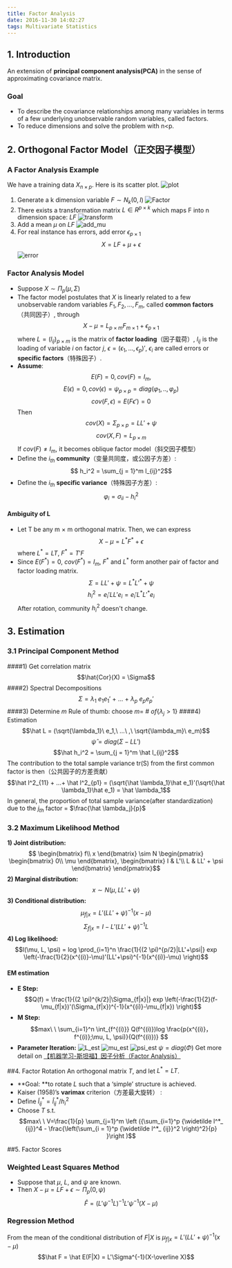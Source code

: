 ```yaml
---
title: Factor Analysis
date: 2016-11-30 14:02:27
tags: Multivariate Statistics
---
```

## 1. Introduction
 An extension of **principal component analysis(PCA)** in the sense of approximating covariance matrix.
### Goal
- To describe the covariance relationships among many variables in terms of a few underlying unobservable random variables, called factors.
- To reduce dimensions and solve the problem with n<p.

## 2. Orthogonal Factor Model（正交因子模型）
### A Factor Analysis Example
We have a  training data $X_{n \times p}$. Here is its scatter plot.
![plot](http://images.cnblogs.com/cnblogs_com/jerrylead/201105/201105111557474219.png)
1. Generate a k dimension variable $F \sim N_k(0,I)$
![Factor](http://images.cnblogs.com/cnblogs_com/jerrylead/201105/201105111557493007.png)
2. There exists a transformation matrix $L \in R^{p \times k}$ which maps F into n dimension space: $LF$
![transform](http://images.cnblogs.com/cnblogs_com/jerrylead/201105/20110511155750367.png)
3. Add a mean $\mu$ on $LF$
![add_mu](http://images.cnblogs.com/cnblogs_com/jerrylead/201105/201105111557566675.png)
4. For real  instance has errors, add error $\epsilon_{p \times 1}$
$$X = LF+\mu + \epsilon$$
![error](http://images.cnblogs.com/cnblogs_com/jerrylead/201105/201105111558042959.png)

### Factor Analysis Model
- Suppose $X \sim \Pi_p(\mu, \Sigma)$
- The factor model postulates that $X$ is linearly related to a few unobservable random variables $F_1,F_2,...,F_m$, called **common factors**（共同因子）, through
$$X- \mu = L_{p \times m}F_{m \times 1} + \epsilon_{p \times 1}$$
where $L = (l_{ij})_{p \times m}$ is the matrix of **factor loading**（因子载荷）, $l_{ij}$ is the loading of variable $i$ on factor $j$, $\epsilon = (\epsilon_1, . . . , \epsilon_p)′$, $\epsilon_i$ are called errors or **specific factors**（特殊因子）.
- **Assume**: 
$$E(F) = 0, cov(F) = I_m, $$
$$E(\epsilon) = 0, cov(\epsilon) = \psi_{p \times p} = diag(\varphi_1,.., \varphi_p)$$
$$cov(F, \epsilon) = E(F \epsilon ') = 0$$
Then
$$cov(X) = \Sigma_{p \times p} = LL' + \psi$$
$$cov(X, F)  = L_{p \times m}$$
If $cov(F) \ne I_m$, it becomes oblique factor model（斜交因子模型）
- Define the $i_{th}$ **community**（变量共同度，或公因子方差）:
$$ h_i^2 = \sum_{j = 1}^m l_{ij}^2$$
- Define the $i_{th}$ **specific variance**（特殊因子方差）:
$$\varphi_i = \sigma_{ii} - h_i^2$$
#### Ambiguity of L
- Let T be any m × m orthogonal matrix. Then, we can express
$$X- \mu = L^*F^* + \epsilon$$
where $L^* = LT$, $F^* = T'F$
- Since $E(F^*) = 0$, $cov(F^*) = I_{m}$, $F^*$ and $L^*$ form another pair of factor and factor loading matrix.
$$ \Sigma = LL' + \psi = L^* L'^{*}  + \psi$$
$$h_i^2 = e_i'LL'e_i = e_i'L^*L'^*e_i$$
After rotation, community $h_i^2$ doesn't change.
## 3. Estimation
### 3.1 Principal Component Method 
####1) Get correlation matrix
$$\hat{Cor}(X) = \Sigma$$
####2) Spectral Decompositions
$$\Sigma = \lambda_1\ e_1e_1'\ +\ ...\ +\ \lambda_p\ e_pe_p'$$
####3) Determine $m$
Rule of thumb: choose $m =\ \# \ of \{\lambda_j>1\}$
####4) Estimation
$$\hat L = (\sqrt{\lambda_1}\ e_1,\ ...\ ,\ \sqrt{\lambda_m}\ e_m)$$
$$\hat \psi = diag(\Sigma - LL')$$
$$\hat h_i^2 = \sum_{j = 1}^m \hat l_{ij}^2$$
The contribution to the total sample variance tr(S) from the first common factor is then（公共因子的方差贡献）
$$\hat l^2_{11} + ...+ \hat l^2_{p1} = (\sqrt{\hat \lambda_1}\hat e_1)'(\sqrt{\hat \lambda_1}\hat e_1) = \hat \lambda_1$$
In general, the proportion of total sample variance(after standardization) due to the $j_{th}$ factor = $\frac{\hat \lambda_j}{p}$

### 3.2 Maximum Likelihood Method
**1) Joint distribution:**
$$
\begin{bmatrix}
 f\\
 x
 \end{bmatrix} \sim N \begin{pmatrix}
 \begin{bmatrix} 0\\
 \mu
 \end{bmatrix}, \begin{bmatrix}
 I & L'\\
 L & LL' + \psi
 \end{bmatrix}
 \end{pmatrix}$$
**2) Marginal distribution:**
$$x \sim N(\mu, LL'+\psi)$$
**3) Conditional distribution:**
$$\mu_{f|x} = L'(LL'+\psi)^{-1}(x-\mu)$$
$$\Sigma_{f|x} = I - L'(LL'+\psi)^{-1}L$$
**4) Log likelihood:** 
$$l(\mu, L, \psi) = log \prod_{i=1}^n \frac{1}{(2 \pi)^{p/2}|LL'+\psi|} exp \left(-\frac{1}{2}(x^{(i)}-\mu)'(LL'+\psi)^{-1}(x^{(i)}-\mu)  \right)$$
#### EM estimation
- **E Step:**
$$Q(f) = \frac{1}{(2 \pi)^{k/2}|\Sigma_{f|x}|} exp \left(-\frac{1}{2}(f-\mu_{f|x})'(\Sigma_{f|x})^{-1}(x^{(i)}-\mu_{f|x})  \right)$$
- **M Step:**
$$max\ \ \sum_{i=1}^n \int_{f^{(i)}} Q(f^{(i)})log \frac{p(x^{(i)}，f^{(i)};\mu, L, \psi)}{Q(f^{(i)})} $$
- **Parameter Iteration:**
![L_est](http://images.cnblogs.com/cnblogs_com/jerrylead/201105/201105111558444306.png)
![mu_est](http://images.cnblogs.com/cnblogs_com/jerrylead/201105/201105111558474881.png)
![psi_est](http://images.cnblogs.com/cnblogs_com/jerrylead/201105/201105111558484749.jpg)
$\psi = diag(\Phi)$
Get more detail on [【机器学习-斯坦福】因子分析（Factor Analysis） ](http://blog.csdn.net/littleqqqqq/article/details/50899717)

##4. Factor Rotation
An orthogonal matrix $T$, and let $L^* = LT$.
- **Goal: **to rotate $L$ such that a ‘simple’ structure is achieved.
- Kaiser (1958)’s **varimax** criterion（方差最大旋转） :
 - Define $\widetilde l^*_ {ij} = \hat l^*_{ij}/h_i^2$
 - Choose $T$ s.t.
$$max\ \ V=\frac{1}{p} \sum_{j=1}^m \left ({\sum_{i=1}^p {\widetilde l^*_ {ij}}^4 - \frac{\left(\sum_{i = 1}^p {\widetilde l^*_ {ij}}^2 \right)^2}{p} }\right )$$


##5. Factor Scores
### Weighted Least Squares Method
- Suppose that $\mu$, $L$, and $\psi$ are known.
- Then $X-\mu = LF + \epsilon \sim \Pi_p(0, \psi)$
$$\hat F = (L' \psi ^{-1}L)^{-1}L' \psi^{-1} (X-\mu)$$
### Regression Method
From the mean of the conditional distribution of $F|X$ is 
$\mu_{f|x} = L'(LL'+\psi)^{-1}(x-\mu)$
$$\hat F = \hat E(F|X) = L'\Sigma^{-1}(X-\overline X)$$



